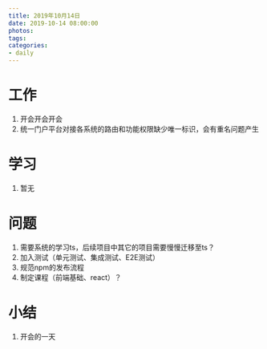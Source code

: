 ```yaml
---
title: 2019年10月14日
date: 2019-10-14 08:00:00
photos:
tags: 
categories:
- daily
---
```


# 工作

1. 开会开会开会
2. 统一门户平台对接各系统的路由和功能权限缺少唯一标识，会有重名问题产生

# 学习

1. 暂无

# 问题

1. 需要系统的学习ts，后续项目中其它的项目需要慢慢迁移至ts？
2. 加入测试（单元测试、集成测试、E2E测试）
3. 规范npm的发布流程
4. 制定课程（前端基础、react）？

# 小结

1. 开会的一天